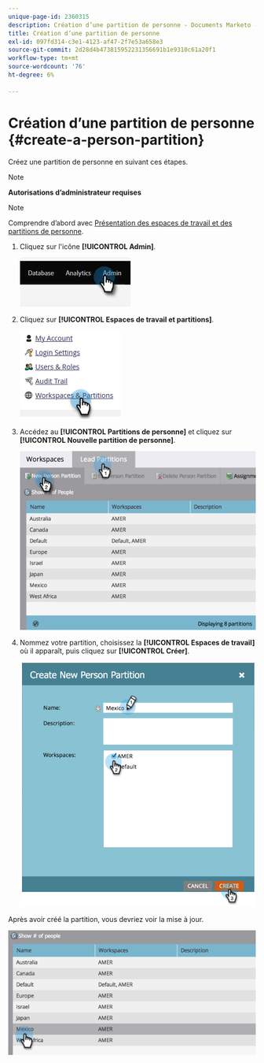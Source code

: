 ```yaml
---
unique-page-id: 2360315
description: Création d’une partition de personne - Documents Marketo - Documentation du produit
title: Création d’une partition de personne
exl-id: 097fd314-c3e1-4123-af47-2f7e53a658e3
source-git-commit: 2d28d4b473815952231356691b1e9310c61a20f1
workflow-type: tm+mt
source-wordcount: '76'
ht-degree: 6%

---
```


# Création d’une partition de personne {#create-a-person-partition}

Créez une partition de personne en suivant ces étapes.

>[!NOTE]
>
>**Autorisations d’administrateur requises**

>[!NOTE]
>
>Comprendre d’abord avec [Présentation des espaces de travail et des partitions de personne](/help/marketo/product-docs/administration/workspaces-and-person-partitions/understanding-workspaces-and-person-partitions.md).

1. Cliquez sur l&#39;icône **[!UICONTROL Admin]**.

   ![](assets/create-a-person-partition-1.png)

1. Cliquez sur **[!UICONTROL Espaces de travail et partitions]**.

   ![](assets/create-a-person-partition-2.png)

1. Accédez au **[!UICONTROL Partitions de personne]** et cliquez sur **[!UICONTROL Nouvelle partition de personne]**.

   ![](assets/create-a-person-partition-3.png)

1. Nommez votre partition, choisissez la **[!UICONTROL Espaces de travail]** où il apparaît, puis cliquez sur **[!UICONTROL Créer]**.

   ![](assets/create-a-person-partition-4.png)

Après avoir créé la partition, vous devriez voir la mise à jour.

![](assets/create-a-person-partition-5.png)
